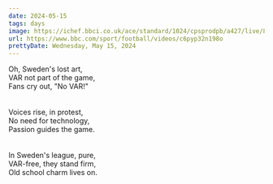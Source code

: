 ```yaml
---
date: 2024-05-15
tags: days
image: https://ichef.bbci.co.uk/ace/standard/1024/cpsprodpb/a427/live/86417030-1294-11ef-b9d8-4f52aebe147d.jpg
url: https://www.bbc.com/sport/football/videos/c6pyp32n198o
prettyDate: Wednesday, May 15, 2024
---
```

Oh, Sweden's lost art,<br>VAR not part of the game,<br>Fans cry out, "No VAR!"<br><br><br>Voices rise, in protest,<br>No need for technology,<br>Passion guides the game.<br><br><br>In Sweden's league, pure,<br>VAR-free, they stand firm,<br>Old school charm lives on.